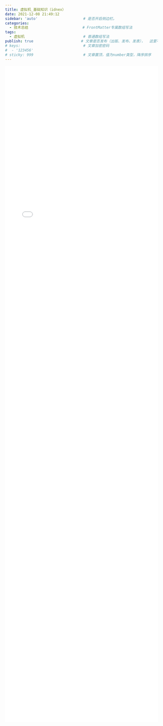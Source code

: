 ```yaml
---
title: 虚拟机_基础知识（idnex）
date: 2021-12-08 21:49:12
sidebar: 'auto'                     # 是否开启侧边栏。
categories:
  - 技术总结                         # FrontMatter专属数组写法
tags:
  - 虚拟机                           # 普通数组写法
publish: true                      # 文章是否发布（出版、发布、发表），  这里不是 public
# keys:                             # 文章加密密码
#  - '123456'
# sticky: 999                       # 文章置顶，值为number类型，降序排序
---
```


<iframe 
  id="dd"
  width="100%" 
  height="2160px"
  src="/HTML文章/为知笔记/WebSocket_基础知识/虚拟机_基础知识（idnex）.htm"  
  frameborder="0"  
  allowfullscreen="true"
>
</iframe>


